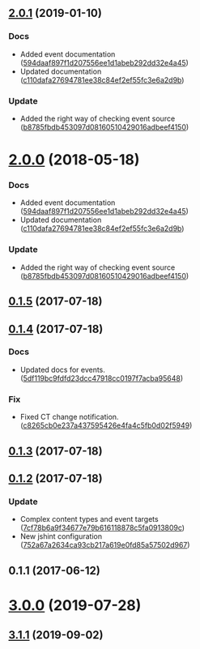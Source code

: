 <a name="2.0.1"></a>
## [2.0.1](https://github.com/advanced-rest-client/content-type-selector/compare/0.1.4...2.0.1) (2019-01-10)


### Docs

* Added event documentation ([594daaf897f1d207556ee1d1abeb292dd32e4a45](https://github.com/advanced-rest-client/content-type-selector/commit/594daaf897f1d207556ee1d1abeb292dd32e4a45))
* Updated documentation ([c110dafa27694781ee38c84ef2ef55fc3e6a2d9b](https://github.com/advanced-rest-client/content-type-selector/commit/c110dafa27694781ee38c84ef2ef55fc3e6a2d9b))

### Update

* Added the right way of checking event source ([b8785fbdb453097d08160510429016adbeef4150](https://github.com/advanced-rest-client/content-type-selector/commit/b8785fbdb453097d08160510429016adbeef4150))



<a name="2.0.0"></a>
# [2.0.0](https://github.com/advanced-rest-client/content-type-selector/compare/0.1.4...2.0.0) (2018-05-18)


### Docs

* Added event documentation ([594daaf897f1d207556ee1d1abeb292dd32e4a45](https://github.com/advanced-rest-client/content-type-selector/commit/594daaf897f1d207556ee1d1abeb292dd32e4a45))
* Updated documentation ([c110dafa27694781ee38c84ef2ef55fc3e6a2d9b](https://github.com/advanced-rest-client/content-type-selector/commit/c110dafa27694781ee38c84ef2ef55fc3e6a2d9b))

### Update

* Added the right way of checking event source ([b8785fbdb453097d08160510429016adbeef4150](https://github.com/advanced-rest-client/content-type-selector/commit/b8785fbdb453097d08160510429016adbeef4150))



<a name="0.1.5"></a>
## [0.1.5](https://github.com/advanced-rest-client/content-type-selector/compare/0.1.4...0.1.5) (2017-07-18)




<a name="0.1.4"></a>
## [0.1.4](https://github.com/advanced-rest-client/content-type-selector/compare/0.1.3...0.1.4) (2017-07-18)


### Docs

* Updated docs for events. ([5df119bc9fdfd23dcc47918cc0197f7acba95648](https://github.com/advanced-rest-client/content-type-selector/commit/5df119bc9fdfd23dcc47918cc0197f7acba95648))

### Fix

* Fixed CT change notification. ([c8265cb0e237a437595426e4fa4c5fb0d02f5949](https://github.com/advanced-rest-client/content-type-selector/commit/c8265cb0e237a437595426e4fa4c5fb0d02f5949))



<a name="0.1.3"></a>
## [0.1.3](https://github.com/advanced-rest-client/content-type-selector/compare/0.1.2...0.1.3) (2017-07-18)




<a name="0.1.2"></a>
## [0.1.2](https://github.com/advanced-rest-client/content-type-selector/compare/0.1.1...0.1.2) (2017-07-18)


### Update

* Complex content types and event targets ([7cf78b6a9f34677e79b616118878c5fa0913809c](https://github.com/advanced-rest-client/content-type-selector/commit/7cf78b6a9f34677e79b616118878c5fa0913809c))
* New jshint configuration ([752a67a2634ca93cb217a619e0fd85a57502d967](https://github.com/advanced-rest-client/content-type-selector/commit/752a67a2634ca93cb217a619e0fd85a57502d967))



<a name="0.1.1"></a>
## 0.1.1 (2017-06-12)




# [3.0.0](https://github.com/advanced-rest-client/content-type-selector/compare/0.1.4...3.0.0) (2019-07-28)



## [3.1.1](https://github.com/advanced-rest-client/content-type-selector/compare/0.1.4...3.1.1) (2019-09-02)



